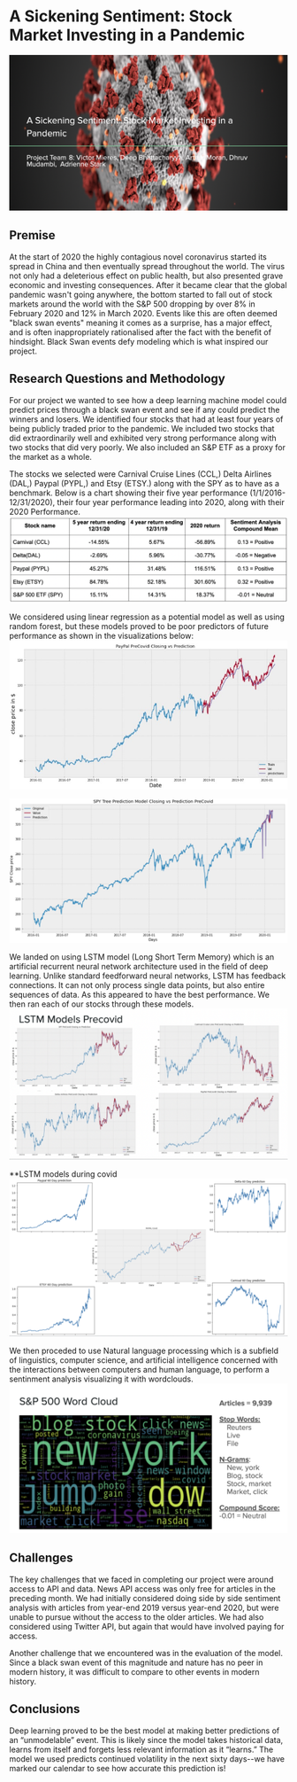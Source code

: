 # **A Sickening Sentiment: Stock Market Investing in a Pandemic**
![](images/presentation_cover.png)

## **Premise**

At the start of 2020 the highly contagious novel coronavirus started its spread in China and then eventually spread throughout the world. The virus not only had a deleterious effect on public health, but also presented grave economic and investing consequences. After it became clear that the global pandemic wasn't going anywhere, the bottom started to fall out of stock markets around the world with the S&P 500 dropping by over 8% in February 2020 and 12% in March 2020. Events like this are often deemed "black swan events" meaning it comes as a surprise, has a major effect, and is often inappropriately rationalised after the fact with the benefit of hindsight. Black Swan events defy modeling which is what inspired our project. 

## **Research Questions and Methodology**

For our project we wanted to see how a deep learning machine model could predict prices through a black swan event and see if any could predict the winners and losers. We  identified four stocks that had at least four years of being publicly traded prior to the pandemic. We included two stocks that did extraordinarily well and exhibited very strong performance along with two stocks that did very poorly. We also included an S&P ETF as a proxy for the market as a whole. 

The stocks we selected were Carnival Cruise Lines (CCL,) Delta Airlines (DAL,) Paypal (PYPL,) and Etsy (ETSY.) along with the SPY as to have as a benchmark. Below is a chart showing their five year performance (1/1/2016-12/31/2020), their four year performance leading into 2020, along with their 2020 Performance.
![](images/companies_chosen.png)

We considered using linear regression as a potential model as well as using random forest, but these models proved to be poor predictors of future performance as shown in the visualizations below:
![](images/paypal_precovid_closing_vs_prediction.jpg)

![](images/Tree_decision_spy_precovid_model.jpg)

We landed on using LSTM model (Long Short Term Memory) 
which is an artificial recurrent neural network architecture used in the field of deep learning. Unlike standard feedforward neural networks, LSTM has feedback connections. It can not only process single data points, but also entire sequences of data. As this appeared to have the best performance. We then ran each of our stocks through these models. 
![](images/LSTM_model_precovid.png)

**LSTM models during covid
![](images/LSTM_model_covid.png)


We then proceded to use Natural language processing which is a subfield of linguistics, computer science, and artificial intelligence concerned with the interactions between computers and human language, to perform a sentinment analysis visualizing it with wordclouds.
![](images/SPY_wordcloud.png)



## **Challenges**

The key challenges that we faced in completing our project were around access to API and data. News API access was only free for articles in the preceding month. We had initially considered doing side by side sentiment analysis with articles from year-end 2019 versus year-end 2020, but were unable to pursue without the access to the older articles. We had also considered using Twitter API, but again that would have involved paying for access.

Another challenge that we encountered was in the evaluation of the model. Since a black swan event of this magnitude and nature has no peer in modern history, it was difficult to compare to other events in modern history.

## **Conclusions**

Deep learning proved to be the best model at making better predictions of an “unmodelable” event. This is likely since the model takes historical data, learns from itself and forgets less relevant information as it “learns.” The model we used predicts continued volatility in the next sixty days--we have marked our calendar to see how accurate this prediction is!


